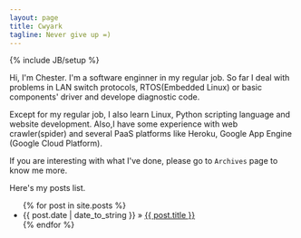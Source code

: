 ```yaml
---
layout: page
title: Cwyark
tagline: Never give up =)
---
```

{% include JB/setup %}


Hi, I'm Chester. I'm a software enginner in my regular job. So far I deal with problems in LAN switch protocols, RTOS(Embedded Linux) or basic components' driver and develope diagnostic code.

Except for my regular job, I also learn Linux, Python scripting language and website development. Also,I have some experience with web crawler(spider) and several PaaS platforms like Heroku, Google App Engine (Google Cloud Platform).

If you are interesting with what I've done, please go to `Archives` page to know me more.

Here's my posts list.

<ul class="posts">
  {% for post in site.posts %}
    <li><span>{{ post.date | date_to_string }}</span> &raquo; <a href="{{ BASE_PATH }}{{ post.url }}">{{ post.title }}</a></li>
  {% endfor %}
</ul>




